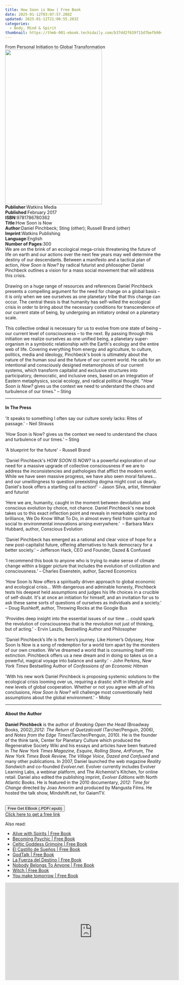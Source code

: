 ```yaml
---
title: How Soon is Now | Free Book
date: 2025-01-12T03:07:57.288Z
updated: 2025-01-12T21:08:55.203Z
categories:
  - Body, Mind & Spirit
thumbnail: https://thmb-001-ebook.techidaily.com/b37dd2f639f15d7befb904f02d02edf37cda539c730029a482aea00e4ebaa9b9.jpg
---
```

<main id="book-container">
  <div class="flex flex-col">
    <div class="book-brief flex-1 py-6 px-4 sm:p-6 md:py-10 md:px-8">
      <!-- brief-->
      <div class="book-brief-main">
        From Personal Initiation to Global Transformation
      </div>
    </div>
    <div
      class="book-meta-info flex-1 grid gap-4 col-start-1 col-end-3 row-start-1 sm:mb-6 sm:grid-cols-4 lg:gap-6 lg:col-start-2 lg:row-end-6 lg:row-span-6 lg:mb-0"
    >
      <div
        class="book-meta-info-left place-content-center mt-4 p-4 text-sm leading-6 col-start-2 col-span-2 dark:text-slate-400"
      >
        <img
          class="w-full h-500 object-cover rounded-lg sm:h-255 sm:col-span-2 lg:col-span-full"
          src="https://img-001-ebook.techidaily.com/085646b59a2415fb79838aa7ed69de93ffe5a5fe77bf9411aa75e418df026323.jpg"
          alt=""
          width="312"
          height="500"
        />
      </div>
      <div
        class="book-meta-info-right mt-2 col-start-1 row-start-2 col-span-3 self-center"
      >
        <!-- meta data  -->
        <div class="flex flex-col px-4 md:px-8">
          <div class="flex-1">
            <strong>Publisher</strong>:<span class="px-2">Watkins Media</span>
          </div>
          <div class="flex-1">
            <strong>Published</strong>:<span class="px-2">February 2017</span>
          </div>
          <div class="flex-1">
            <strong>ISBN</strong>:<span class="px-2">9781786780362</span>
          </div>
          <div class="flex-1">
            <strong>Title</strong>:<span class="px-2">How Soon is Now</span>
          </div>
          <div class="flex-1">
            <strong>Author</strong>:<span class="px-2"
              >Daniel Pinchbeck; Sting (other); Russell Brand (other)</span
            >
          </div>
          <div class="flex-1">
            <strong>Imprint</strong>:<span class="px-2"
              >Watkins Publishing</span
            >
          </div>
          <div class="flex-1">
            <strong>Language</strong>:<span class="px-2">English</span>
          </div>
          <div class="flex-1">
            <strong>Number of Pages</strong>:<span class="px-2">300</span>
          </div>
        </div>
      </div>
    </div>
    <div class="book-description flex-1 py-6 px-4 sm:p-6 md:py-10 md:px-8">
      <div class="book-description-main">
        <div accordion-content="" id="description">
          We are on the brink of an ecological mega-crisis threatening the
          future of life on earth and our actions over the next few years may
          well determine the destiny of our descendants. Between a manifesto and
          a tactical plan of action,&nbsp;<i>How Soon is Now?</i>&nbsp;by
          radical futurist and philosopher Daniel Pinchbeck outlines a vision
          for a mass social movement that will address this crisis.<br /><br />Drawing
          on a huge range of resources and references Daniel Pinchbeck presents
          a compelling argument for the need for change on a global basis – it
          is only when we see ourselves as one planetary tribe that this change
          can occur. The central thesis is that humanity has self-willed the
          ecological crisis in order to bring about the necessary conditions for
          transcendence of our current state of being, by undergoing an
          initiatory ordeal on a planetary scale. <br /><br />This collective
          ordeal is necessary for us to evolve from one state of being – our
          current level of consciousness – to the next. By passing through this
          initiation we realize ourselves as one unified being, a planetary
          super-organism in a symbiotic relationship with the Earth's ecology
          and the entire web of life. Covering everything from energy and
          agriculture, to culture, politics, media and ideology, Pinchbeck's
          book is ultimately about the nature of the human soul and the future
          of our current world. He calls for an intentional and consciously
          designed metamorphosis of our current systems, which transform
          capitalist and exclusive structures into participatory, democratic,
          and inclusive ones, based on an integration of Eastern metaphysics,
          social ecology, and radical political thought. "<i>How Soon is Now?</i
          >&nbsp;gives us the context we need to understand the chaos and
          turbulence of our times." – Sting
        </div>
        <div class="accordion-fader"></div>
      </div>
    </div>
    <div class="book-excerpts flex-1 py-6 px-4 sm:p-6 md:py-10 md:px-8">
      <!-- excerpts-->
      <div class="book-excerpts-main">
        <hr />
        <h4 class="placeholder placeholder-heading">
          <span>In The Press</span>
        </h4>
        <p>
          'It speaks to something I often say our culture sorely lacks: Rites of
          passage.' -&nbsp;Neil Strauss<br /><br />‘How Soon is Now?&nbsp;gives
          us the context we need to understand the chaos and turbulence of our
          times.’ – Sting<br /><br />'A blueprint for the future' -&nbsp;Russell
          Brand <b><br /></b><br />'Daniel Pinchbeck's
          <i>HOW SOON IS NOW?</i> is a powerful exploration of our need for a
          massive upgrade of collective consciousness if we are to address the
          inconsistencies and pathologies that afflict the modern world. While
          we have seen massive progress, we have also seen moral failures... and
          our unwillingness to question preexisting dogma might cost us
          dearly.&nbsp; Daniel's book offers a startling call to action!'
          -&nbsp;Jason Silva, artist, filmmaker and futurist<br /><br />
          ‘Here we are, humanity, caught in the moment between devolution and
          conscious evolution by choice, not chance. Daniel Pinchbeck's new book
          takes us to this exact inflection point and reveals&nbsp;in remarkable
          clarity and brilliance, We Do Know What To Do, in almost every field
          from spiritual to social to environmental innovations arising
          everywhere.’&nbsp; – Barbara Marx Hubbard, author, Conscious
          Evolution<br />
          &nbsp;<br />
          ‘Daniel Pinchbeck has emerged as a rational and clear voice of hope
          for a new post-capitalist future, offering alternatives to hack
          democracy for a better society.’ – Jefferson Hack, CEO and Founder,
          Dazed &amp; Confused<br />
          &nbsp;<br />
          ‘I recommend this book to anyone who is trying to make sense of
          climate change within a bigger picture that includes the evolution of
          civilization and consciousness.’ – Charles Eisenstein, author, Sacred
          Economics <br />
          &nbsp;<br />
          ‘How Soon Is Now offers a spiritually driven approach to global
          economic and ecological crisis… With dangerous and admirable honesty,
          Pinchbeck tests his deepest held assumptions and judges his life
          choices in a crucible of self-doubt. It's at once an initiation for
          himself, and an invitation for us to ask these same sorts of questions
          of ourselves as individuals and a society.’ – Doug Rushkoff, author,
          Throwing Rocks at the Google Bus<br /><br />'Provides deep insight
          into the essential issues of our time ... could spark the revolution
          of consciousness that is the revolution not just of thinking, but of
          acting.’&nbsp;- Ervin Laszlo, Bestselling Author and Philosopher<br /><br />'Daniel
          Pinchbeck’s life is the hero’s journey. Like Homer’s Odyssey, How Soon
          Is Now is a song of redemption for a world torn apart by the monsters
          of our own creation. We’ve dreamed a world that is consuming itself
          into extinction. Pinchbeck offers us a new dream and in doing so takes
          us on a powerful, magical voyage into balance and sanity.' - John
          Perkins, <i>New York Times</i> Bestselling Author of
          <i>Confessions of an Economic Hitman</i> &nbsp;&nbsp;<br /><br />'With
          his new work Daniel Pinchbeck is proposing systemic solutions to the
          ecological crisis looming over us, requiring a drastic shift in
          lifestyle and new levels of global cooperation. Whether or not you
          agree with all of his conclusions, <i>How Soon Is Now?</i> will
          challenge most conventionally held assumptions about the global
          environment.' - Moby
        </p>
      </div>
    </div>
    <div class="book-about-author flex-1 py-6 px-4 sm:p-6 md:py-10 md:px-8">
      <!-- about author-->
      <div class="book-main-author-main">
        <hr />
        <h4 class="placeholder placeholder-heading">
          <span>About the Author</span>
        </h4>
        <p>
          <b>Daniel Pinchbeck</b> is the author of&nbsp;<i
            >Breaking Open the Head&nbsp;</i
          >(Broadway Books, 2002),<i>2012: The Return of Quetzalcoatl</i
          >&nbsp;(Tarcher/Penguin, 2006), and&nbsp;<i
            >Notes from the Edge Times</i
          >(Tarcher/Penguin, 2010). He is the founder of the think tank, Center
          for Planetary Culture which produced the Regenerative Society Wiki and
          his essays and articles have been featured in&nbsp;<i
            >The New York Times Magazine, Esquire, Rolling Stone, ArtForum, The
            New York Times Book Review, The Village Voice, Dazed and Confused</i
          >&nbsp;and many other publications. In 2007, Daniel launched the web
          magazine&nbsp;<i>Reality Sandwich</i>&nbsp;and
          co-founded&nbsp;<i>Evolver.net</i>. Evolver currently includes Evolver
          Learning Labs, a webinar platform, and The Alchemist's Kitchen, for
          online retail. Daniel also edited the publishing imprint,&nbsp;<i
            >Evolver Editions</i
          >&nbsp;with North Atlantic Books. He is featured in the 2010
          documentary,<i>&nbsp;2012: Time for Change</i>&nbsp;directed by Joao
          Amorim and produced by Mangusta Films. He hosted the talk show,
          Mindshift.net, for GaiamTV.<br /><b><br /></b>
        </p>
      </div>
    </div>
    <div class="book-free-get flex-1 py-6 px-4 sm:p-6 md:py-10 md:px-8">
      <button
        id="btn-free-get"
        class="bg-blue-500 hover:bg-blue-700 text-white font-bold py-2 px-4 rounded"
      >
        Free Get EBook (.PDF/.epub)
      </button>
      <div id="countdown-display" class="px-2 text-lg mt-2"></div>
      <a
        id="free-link"
        class="hidden bg-blue-500 hover:bg-blue-700 text-white font-bold py-2 px-4 rounded"
        href="https://www.ebooks.com/en-us/book/2646276/how-soon-is-now/daniel-pinchbeck/"
        target="_blank"
        >Click here to get a free link</a
      >
    </div>
    <script>
      let countdownTime = 0;
      let countdownInterval = null;
      document
        .getElementById('btn-free-get')
        .addEventListener('click', startCountdown);
      function startCountdown() {
        countdownTime = new Date().getTime() + 60000 * 3;
        countdownInterval = setInterval(updateCountdown, 1000);
        document.getElementById('btn-free-get').disabled = true;
        document
          .getElementById('btn-free-get')
          .classList.add('bg-gray-500', 'cursor-not-allowed');
      }
      function updateCountdown() {
        let currentTime = new Date().getTime();
        let timeLeft = countdownTime - currentTime;
        let secondsLeft = Math.floor(timeLeft / 1000);
        document.getElementById('countdown-display').innerHTML =
          `Remaining time: ${secondsLeft} seconds.`;
        if (secondsLeft <= 0) {
          clearInterval(countdownInterval);
          document.getElementById('btn-free-get').classList.add('hidden');
          document.getElementById('free-link').classList.remove('hidden');
          document.getElementById('countdown-display').innerHTML = '';
        }
      }
    </script>
  </div>
</main>

<ins class="adsbygoogle"
      style="display:block"
      data-ad-client="ca-pub-7571918770474297"
      data-ad-slot="8358498916"
      data-ad-format="auto"
      data-full-width-responsive="true"></ins>
    

<span class="atpl-alsoreadstyle">Also read:</span>
<div><ul>
<li><a href="https://novels-ebooks.techidaily.com/211015364-9781633413245-alive-with-spirits/"><u>Alive with Spirits | Free Book</u></a></li>
<li><a href="https://novels-ebooks.techidaily.com/211015281-9780757324796-becoming-psychic/"><u>Becoming Psychic | Free Book</u></a></li>
<li><a href="https://novels-ebooks.techidaily.com/211015363-9781633413023-celtic-goddess-grimoire/"><u>Celtic Goddess Grimoire | Free Book</u></a></li>
<li><a href="https://novels-ebooks.techidaily.com/211014983-9781088249765-el-castillo-de-suenos/"><u>El Castillo de Sueños | Free Book</u></a></li>
<li><a href="https://novels-ebooks.techidaily.com/211015237-9781958921289-godtalk/"><u>GodTalk | Free Book</u></a></li>
<li><a href="https://novels-ebooks.techidaily.com/211014978-9781088250877-la-fuerza-del-destino/"><u>La Fuerza del Destino | Free Book</u></a></li>
<li><a href="https://novels-ebooks.techidaily.com/211014982-9781088240496-nobody-belongs-to-anyone/"><u>Nobody Belongs To Anyone | Free Book</u></a></li>
<li><a href="https://novels-ebooks.techidaily.com/211015233-9781958921326-witch/"><u>Witch | Free Book</u></a></li>
<li><a href="https://novels-ebooks.techidaily.com/211014975-9781088234631-you-make-tomorrow/"><u>You make tomorrow | Free Book</u></a></li>
</ul></div>

<!-- affiliate ads begin -->
<iframe width="560" height="315" src="https://www.youtube.com/embed/Vca--yEhtdo?si=7ijqjyP-oi3LYze1" title="YouTube video player" frameborder="0" allow="accelerometer; autoplay; clipboard-write; encrypted-media; gyroscope; picture-in-picture; web-share" referrerpolicy="strict-origin-when-cross-origin" allowfullscreen></iframe>
<!-- affiliate ads end -->

